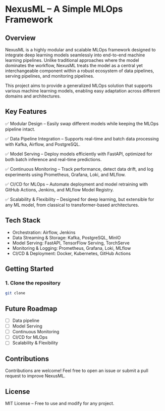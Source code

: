 # NexusML – A Simple MLOps Framework

## Overview

NexusML is a highly modular and scalable MLOps framework designed to integrate deep learning models seamlessly into end-to-end machine learning pipelines. Unlike traditional approaches where the model dominates the workflow, NexusML treats the model as a central yet interchangeable component within a robust ecosystem of data pipelines, serving pipelines, and monitoring pipelines.

This project aims to provide a generalized MLOps solution that supports various machine learning models, enabling easy adaptation across different domains and architectures.

## Key Features

:white_check_mark: Modular Design – Easily swap different models while keeping the MLOps pipeline intact.

:white_check_mark: Data Pipeline Integration – Supports real-time and batch data processing with Kafka, Airflow, and PostgreSQL.

:white_check_mark: Model Serving – Deploy models efficiently with FastAPI, optimized for both batch inference and real-time predictions.

:white_check_mark: Continuous Monitoring – Track performance, detect data drift, and log experiments using Prometheus, Grafana, Loki, and MLflow.

:white_check_mark: CI/CD for MLOps – Automate deployment and model retraining with GitHub Actions, Jenkins, and MLflow Model Registry.

:white_check_mark: Scalability & Flexibility – Designed for deep learning, but extensible for any ML model, from classical to transformer-based architectures.

## Tech Stack

- Orchestration: Airflow, Jenkins
- Data Streaming & Storage: Kafka, PostgreSQL, MinIO
- Model Serving: FastAPI, TensorFlow Serving, TorchServe
- Monitoring & Logging: Prometheus, Grafana, Loki, MLflow
- CI/CD & Deployment: Docker, Kubernetes, GitHub Actions

## Getting Started

### 1. Clone the repository

```bash
git clone 
```

## Future Roadmap

- [ ] Data pipeline
- [ ] Model Serving
- [ ] Continuous Monitoring
- [ ] CI/CD for MLOps
- [ ] Scalability & Flexibility

## Contributions

Contributions are welcome! Feel free to open an issue or submit a pull request to improve NexusML.

## License

MIT License – Free to use and modify for any project.
